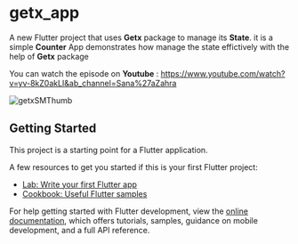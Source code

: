 # getx_app

A new Flutter project that uses **Getx** package to manage its **State**. 
it is a simple **Counter** App demonstrates how manage the state effictively with the help of **Getx** package

You can watch the episode on **Youtube** : https://www.youtube.com/watch?v=yv-8kZ0akLI&ab_channel=Sana%27aZahra

![getxSMThumb](https://user-images.githubusercontent.com/36349126/179715939-4dd1862c-7a71-4ab7-83f7-f43fe107f805.png)


## Getting Started

This project is a starting point for a Flutter application.

A few resources to get you started if this is your first Flutter project:

- [Lab: Write your first Flutter app](https://docs.flutter.dev/get-started/codelab)
- [Cookbook: Useful Flutter samples](https://docs.flutter.dev/cookbook)

For help getting started with Flutter development, view the
[online documentation](https://docs.flutter.dev/), which offers tutorials,
samples, guidance on mobile development, and a full API reference.
